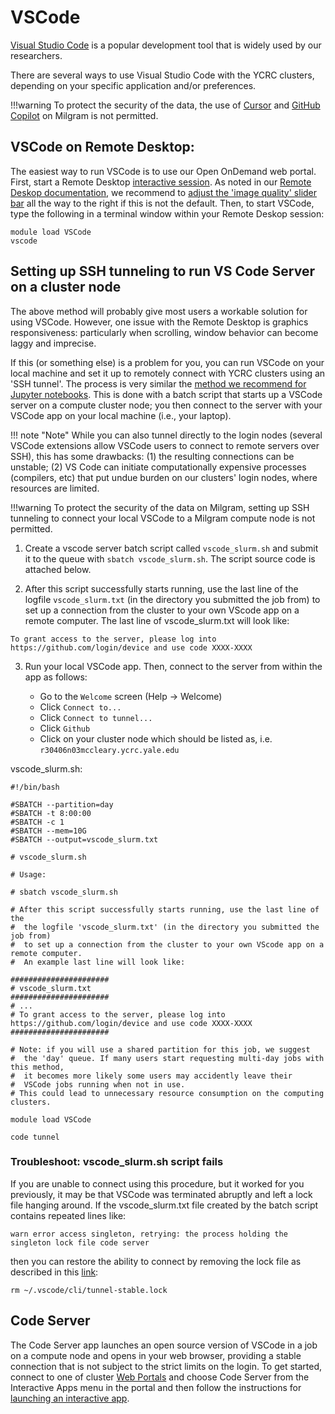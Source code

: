 # VSCode

[Visual Studio Code](https://code.visualstudio.com) is a popular development tool that is widely used by our researchers.

There are several ways to use Visual Studio Code with the YCRC clusters, depending on your specific application and/or preferences.

!!!warning
    To protect the security of the data, the use of [Cursor](https://cursor.com/) and [GitHub Copilot](https://github.com/features/copilot) on Milgram is not permitted. 

## VSCode on Remote Desktop:

The easiest way to run VSCode is to use our Open OnDemand web portal. First, start a Remote Desktop [interactive session](/clusters-at-yale/access/ood/#launch-an-interactive-app). As noted in our [Remote Deskop documentation](/clusters-at-yale/access/ood-remote-desktop/), we recommend to [adjust the 'image quality' slider bar](/clusters-at-yale/access/ood-remote-desktop/#graphics-quality) all the way to the right if this is not the default. Then, to start VSCode, type the following in a terminal window within your Remote Deskop session:

```
module load VSCode
vscode
```

## Setting up SSH tunneling to run VS Code Server on a cluster node

The above method will probably give most users a workable solution for using VSCode. However, one issue with the Remote Desktop is graphics responsiveness: particularly when scrolling, window behavior can become laggy and imprecise.

If this (or something else) is a problem for you, you can run VSCode on your local machine and set it up to remotely connect with YCRC clusters using an 'SSH tunnel'. The process is very similar the [method we recommend for Jupyter notebooks](/clusters-at-yale/guides/jupyter_ssh/). This is done with a batch script that starts up a VSCode server on a compute cluster node; you then connect to the server with your VSCode app on your local machine (i.e., your laptop).

!!! note "Note"
    While you can also tunnel directly to the login nodes (several VSCode extensions allow VSCode users to connect to remote servers over SSH), this has some drawbacks: (1) the resulting connections can be unstable; (2) VS Code can initiate computationally expensive processes (compilers, etc) that put undue burden on our clusters' login nodes, where resources are limited.

!!!warning
    To protect the security of the data on Milgram, setting up SSH tunneling to connect your local VSCode to a Milgram compute node is not permitted.

1. Create a vscode server batch script called `vscode_slurm.sh` and submit it to the queue with `sbatch vscode_slurm.sh`. The script source code is attached below.

2. After this script successfully starts running, use the last line of the logfile `vscode_slurm.txt` (in the directory you submitted the job from) to set up a connection from the cluster to your own VScode app on a remote computer. The last line of vscode_slurm.txt will look like:
```
To grant access to the server, please log into https://github.com/login/device and use code XXXX-XXXX
```
						      
3. Run your local VSCode app. Then, connect to the server from within the app as follows: 

    - Go to the `Welcome` screen (Help -> Welcome)
    - Click `Connect to...` 
    - Click `Connect to tunnel...`
    - Click `Github` 
    - Click on your cluster node which should be listed as, i.e. `r30406n03mccleary.ycrc.yale.edu`

vscode_slurm.sh:
```
#!/bin/bash

#SBATCH --partition=day
#SBATCH -t 8:00:00
#SBATCH -c 1
#SBATCH --mem=10G
#SBATCH --output=vscode_slurm.txt

# vscode_slurm.sh

# Usage:

# sbatch vscode_slurm.sh

# After this script successfully starts running, use the last line of the
#  the logfile 'vscode_slurm.txt' (in the directory you submitted the job from)
#  to set up a connection from the cluster to your own VScode app on a remote computer.
#  An example last line will look like:

######################
# vscode_slurm.txt
######################
# ...
# To grant access to the server, please log into https://github.com/login/device and use code ​XXXX-XXXX
######################

# Note: if you will use a shared partition for this job, we suggest 
#  the 'day' queue. If many users start requesting multi-day jobs with this method,
#  it becomes more likely some users may accidently leave their
#  VSCode jobs running when not in use.
# This could lead to unnecessary resource consumption on the computing clusters.

module load VSCode

code tunnel
```

### Troubleshoot: vscode_slurm.sh script fails

If you are unable to connect using this procedure, but it worked for you previously, it may be that VSCode was terminated abruptly and left a lock file hanging around. If the vscode_slurm.txt file created by the batch script contains repeated lines like:

```
warn error access singleton, retrying: the process holding the singleton lock file code server
```

then you can restore the ability to connect by removing the lock file as described in this [link](https://github.com/microsoft/vscode-remote-release/issues/9806#issuecomment-2135635511):

```
rm ~/.vscode/cli/tunnel-stable.lock                                                                                     
```

## Code Server

The Code Server app launches an open source version of VSCode in a job on a compute node and opens in your web browser, providing a stable connection that is not subject to the strict limits on the login.
To get started, connect to one of cluster [Web Portals](/clusters-at-yale/access/ood) and choose Code Server from the Interactive Apps menu in the portal and then follow the instructions for [launching an interactive app](/clusters-at-yale/access/ood/#launch-an-interactive-app).






